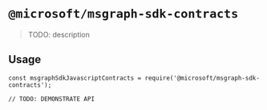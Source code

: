 # `@microsoft/msgraph-sdk-contracts`

> TODO: description

## Usage

```
const msgraphSdkJavascriptContracts = require('@microsoft/msgraph-sdk-contracts');

// TODO: DEMONSTRATE API
```
